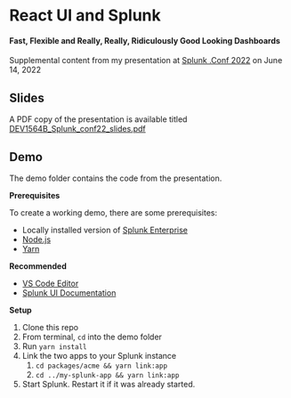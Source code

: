 # React UI and Splunk
#### Fast, Flexible and Really, Really, Ridiculously Good Looking Dashboards

Supplemental content from my presentation at [Splunk .Conf 2022](https://conf.splunk.com/watch/conf-online.html) on June 14, 2022



## Slides

A PDF copy of the presentation is available titled [DEV1564B_Splunk_conf22_slides.pdf](DEV1564B_Splunk_conf22_slides.pdf)



## Demo

The demo folder contains the code from the presentation.  



**Prerequisites**

To create a working demo, there are some prerequisites:

* Locally installed version of [Splunk Enterprise](https://www.splunk.com/en_us/download/splunk-enterprise.html)
* [Node.js](https://nodejs.org/en/)
* [Yarn](https://classic.yarnpkg.com/en/docs/install)



**Recommended**

* [VS Code Editor](https://code.visualstudio.com/download)
* [Splunk UI Documentation](https://splunkui.splunk.com/)



**Setup**

1. Clone this repo
2. From terminal, `cd` into the demo folder
3. Run `yarn install` 
4. Link the two apps to your Splunk instance
   1. `cd packages/acme && yarn link:app`
   2. `cd ../my-splunk-app && yarn link:app`
5. Start Splunk.  Restart it if it was already started.



